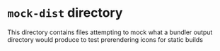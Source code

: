 # `mock-dist` directory

This directory contains files attempting to mock what a bundler output directory would produce to test prerendering icons for static builds
